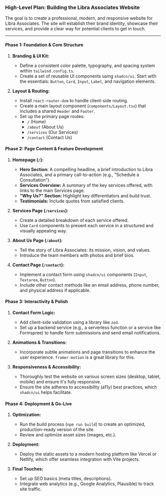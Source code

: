### High-Level Plan: Building the Libra Associates Website

The goal is to create a professional, modern, and responsive website for Libra Associates. The site will establish their brand identity, showcase their services, and provide a clear way for potential clients to get in touch.

---

#### **Phase 1: Foundation & Core Structure**

1.  **Branding & UI Kit:**
    - Define a consistent color palette, typography, and spacing system within `tailwind.config.ts`.
    - Create a set of reusable UI components using `shadcn/ui`. Start with the essentials: `Button`, `Card`, `Input`, `Label`, and navigation elements.

2.  **Layout & Routing:**
    - Install `react-router-dom` to handle client-side routing.
    - Create a main layout component (`components/Layout.tsx`) that includes a shared `Header` and `Footer`.
    - Set up the primary page routes:
      - `/` (Home)
      - `/about` (About Us)
      - `/services` (Our Services)
      - `/contact` (Contact Us)

#### **Phase 2: Page Content & Feature Development**

1.  **Homepage (`/`):**
    - **Hero Section:** A compelling headline, a brief introduction to Libra Associates, and a primary call-to-action (e.g., "Schedule a Consultation").
    - **Services Overview:** A summary of the key services offered, with links to the main Services page.
    - **"Why Us?" Section:** Highlight key differentiators and build trust.
    - **Testimonials:** Include quotes from satisfied clients.

2.  **Services Page (`/services`):**
    - Create a detailed breakdown of each service offered.
    - Use `Card` components to present each service in a structured and visually appealing way.

3.  **About Us Page (`/about`):**
    - Tell the story of Libra Associates: its mission, vision, and values.
    - Introduce the team members with photos and brief bios.

4.  **Contact Page (`/contact`):**
    - Implement a contact form using `shadcn/ui` components (`Input`, `Textarea`, `Button`).
    - Include other contact methods like an email address, phone number, and physical address if applicable.

#### **Phase 3: Interactivity & Polish**

1.  **Contact Form Logic:**
    - Add client-side validation using a library like `zod`.
    - Set up a backend service (e.g., a serverless function or a service like Formspree) to handle form submissions and send email notifications.

2.  **Animations & Transitions:**
    - Incorporate subtle animations and page transitions to enhance the user experience. `framer-motion` is a great library for this.

3.  **Responsiveness & Accessibility:**
    - Thoroughly test the website on various screen sizes (desktop, tablet, mobile) and ensure it's fully responsive.
    - Ensure the site adheres to accessibility (a11y) best practices, which `shadcn/ui` helps facilitate.

#### **Phase 4: Deployment & Go-Live**

1.  **Optimization:**
    - Run the build process (`npm run build`) to create an optimized, production-ready version of the site.
    - Review and optimize asset sizes (images, etc.).

2.  **Deployment:**
    - Deploy the static assets to a modern hosting platform like Vercel or Netlify, which offer seamless integration with Vite projects.

3.  **Final Touches:**
    - Set up SEO basics (meta titles, descriptions).
    - Integrate web analytics (e.g., Google Analytics, Plausible) to track site traffic.

